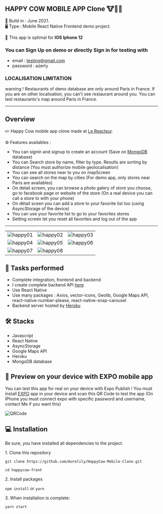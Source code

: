 HAPPY COW MOBILE APP Clone 🐮🥙🥗
-----------------
  
📆 Build in : June 2021.   
🖥 Type : Mobile React Native Frontend demo project.

📱 This app is optimal for **IOS Iphone 12** 

### You can Sign Up on demo or directly Sign in for testing with
* email : testing@gmail.com
* password : azerty


### LOCALISATION LIMITATION
warning ! Restaurants of demo database are only around Paris in France. If you are on other localisation, you can't see restaurant around you.
You can test restaurants's map around Paris in France.


-----------------

Overview 
---
✏️ Happy Cow mobile app clone made at [Le Reacteur](https://www.lereacteur.io/).   

⚙️ Features availables : 
* You can signin and signup to create an account (Save on [MongoDB](https://www.mongodb.com/) database)
* You can Search store by name, filter by type. Results are sorting by distance (You must authorize mobile geolocalisation)
* You can see all stores near to you on mapScreen
* You can search on the map by cities (For demo app, only stores near Paris are availables)
* On detail screen, you can browse a photo galery of store you choose, go to facebook page or website of the store (On a real device you can call a store to with your phone)
* On détail sceen you can add a store to your favorite list too (using AsyncStorage of the device)
* You can use your favorite list to go to your favorites stores
* Setting screen let you reset all favorites and log out of the app


---
<table>
  <tr>
    <td><img src="https://res.cloudinary.com/lilycloud/image/upload/v1626686547/Git%20ReadMe/HappyCow/01-signup1_epxxkx.gif"  alt="happy01"></td>
    <td><img src="https://res.cloudinary.com/lilycloud/image/upload/v1626686547/Git%20ReadMe/HappyCow/01-signup2_qjoszh.gif"  alt="happy02"></td>
     <td><img src="https://res.cloudinary.com/lilycloud/image/upload/v1626686547/Git%20ReadMe/HappyCow/02-signin_pb6nrh.gif"  alt="happy03"></td>
  </tr>
    <tr>
    <td><img src="https://res.cloudinary.com/lilycloud/image/upload/v1626686547/Git%20ReadMe/HappyCow/03-searchName_neok3u.gif"  alt="happy04"></td>
    <td><img src="https://res.cloudinary.com/lilycloud/image/upload/v1626686548/Git%20ReadMe/HappyCow/04-mapScreen_aywtcr.gif"  alt="happy05"></td>
      <td><img src="https://res.cloudinary.com/lilycloud/image/upload/v1626687842/Git%20ReadMe/HappyCow/05-searchLocalite_gqlnux.gif"  alt="happy06"></td>
  </tr>
  <tr>
    <td><img src="https://res.cloudinary.com/lilycloud/image/upload/v1626687962/Git%20ReadMe/HappyCow/06-detailScreen_gni4do.gif"  alt="happy07"></td>
     <td><img src="https://res.cloudinary.com/lilycloud/image/upload/v1626686549/Git%20ReadMe/HappyCow/07-favoriteScreen_vmd079.gif"  alt="happy08"></td>


  </tr>
  </table>



🚀 Tasks performed
---
* Complete integration, frontend and backend
* I create complete backend API [here](https://github.com/Aurelily/HappyCow-back)
* Use React Native
* Use many packages : Axios, vector-icons, Geolib, Google Maps API, react-native-number-please, react-native-snap-carousel
* Backend server hosted by [Heroku](https://heroku.com)

🛠 Stacks
---
* Javascript
* React Native
* AsyncStorage
* Google Maps API
* Heroku
* MongoDB database

📱 Preview on your device with EXPO mobile app
---
You can test this app for real on your device with Expo Publish !
You must install [EXPO](https://expo.io) app in your device and scan this QR Code to test the app (On IPhone you must connect expo with specific password and username, contact Me if you want this)

![QRCode](https://res.cloudinary.com/lilycloud/image/upload/v1672327847/Git%20ReadMe/HappyCow/qrcode-expo2_q93wyb.png)


💻 Installation
---

Be sure, you have installed all dependencies to the project.  

1️. Clone this repository

`git clone https://github.com/Aurelily/HappyCow-Mobile-Clone.git`

`cd happycow-front`

2️. Install packages

`npm install`
or
`yarn`

3️. When installation is complete:

`yarn start`

